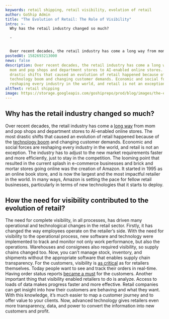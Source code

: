 ```yaml
---
keywords: retail shipping, retail visibility, evolution of retail
author: GoShip Admin
title: "The Evolution of Retail: The Role of Visibility"
intro: >-
  Why has the retail industry changed so much?

  -


  Over recent decades, the retail industry has come a long way from mom and pop shops and department stores to AI-enabled online stores. The most drastic shifts that caused an evolution of retail happened because of the technology boom and changing customer demands. Economic and social forces are reshaping every industry in the world, and retail is not an exception. The industry has to adjust to the new market requirements faster and more efficiently, just to st
postedAt: 1582693213000
news: false
description: Over recent decades, the retail industry has come a long way from
  mom and pop shops and department stores to AI-enabled online stores. The most
  drastic shifts that caused an evolution of retail happened because of the
  technology boom and changing customer demands. Economic and social forces are
  reshaping every industry in the world, and retail is not an exception.
altText: retail shipping
image: https://storage.googleapis.com/goshiprepo/prod/blog/images/the-evolution-of-retail-the-role-of-visibility.jpg
---
```

## Why has the retail industry changed so much?

Over recent decades, the retail industry has come a [long way](https://www.bigcommerce.com/blog/retail/#the-history-and-evolution-of-retail-stores) from mom and pop shops and department stores to AI-enabled online stores. The most drastic shifts that caused an evolution of retail happened because of the [technology boom](https://www.forbes.com/sites/forbestechcouncil/2017/11/03/the-evolution-of-retail-the-effect-of-automation-and-ai/#6de8fe9614a1) and changing customer demands. Economic and social forces are reshaping every industry in the world, and retail is not an exception. The industry has to adjust to the new market requirements faster and more efficiently, just to stay in the competition. The looming point that resulted in the current splash in e-commerce businesses and brick and mortar stores going online was the creation of Amazon. It started in 1995 as an online book store, and is now the largest and the most impactful retailer in the world. In many ways, Amazon is setting the pace for fellow retail businesses, particularly in terms of new technologies that it starts to deploy.

## How the need for visibility contributed to the evolution of retail?

The need for complete visibility, in all processes, has driven many operational and technological changes in the retail sector. Firstly, it has changed the way employees operate on the retailer’s side. With the need for visibility to the operational process, new software and technology were implemented to track and monitor not only work performance, but also the operations. Warehouses and consignees also required visibility, so supply chains changed too. Now, you can’t manage stock, inventory, and shipments without the appropriate software that enables supply chain transparency. For the customers, visibility is [as critical](https://www.goship.com/blog/last-mile-delivery-improve-service/) as for retailers themselves. Today people want to see and track their orders in real-time. Having order status reports [became a must](https://www.goship.com/blog/how-to-improve-your-customers-experience-through-shipping/) for the customers. Another important thing that visibility enabled retailers to do is analyze. Access to loads of data makes progress faster and more effective. Retail companies can get insight into how their customers are behaving and what they want. With this knowledge, it’s much easier to map a customer journey and to offer value to your clients. Now, advanced technology gives retailers even more transparency, data, and power to convert the information into new customers and profit.